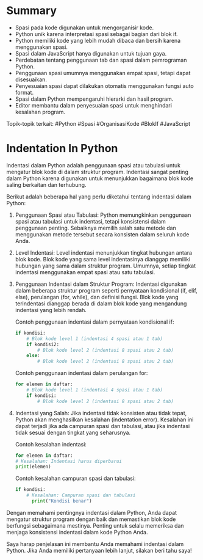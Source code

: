 # Summary

- Spasi pada kode digunakan untuk mengorganisir kode.
- Python unik karena interpretasi spasi sebagai bagian dari blok if.
- Python memiliki kode yang lebih mudah dibaca dan bersih karena menggunakan spasi.
- Spasi dalam JavaScript hanya digunakan untuk tujuan gaya.
- Perdebatan tentang penggunaan tab dan spasi dalam pemrograman Python.
- Penggunaan spasi umumnya menggunakan empat spasi, tetapi dapat disesuaikan.
- Penyesuaian spasi dapat dilakukan otomatis menggunakan fungsi auto format.
- Spasi dalam Python mempengaruhi hierarki dan hasil program.
- Editor membantu dalam penyesuaian spasi untuk menghindari kesalahan program.

Topik-topik terkait:
#Python #Spasi #OrganisasiKode #BlokIf #JavaScript

# Indentation In Python

Indentasi dalam Python adalah penggunaan spasi atau tabulasi untuk mengatur blok kode di dalam struktur program. Indentasi sangat penting dalam Python karena digunakan untuk menunjukkan bagaimana blok kode saling berkaitan dan terhubung.

Berikut adalah beberapa hal yang perlu diketahui tentang indentasi dalam Python:

1. Penggunaan Spasi atau Tabulasi: Python memungkinkan penggunaan spasi atau tabulasi untuk indentasi, tetapi konsistensi dalam penggunaan penting. Sebaiknya memilih salah satu metode dan menggunakan metode tersebut secara konsisten dalam seluruh kode Anda.

2. Level Indentasi: Level indentasi menunjukkan tingkat hubungan antara blok kode. Blok kode yang sama level indentasinya dianggap memiliki hubungan yang sama dalam struktur program. Umumnya, setiap tingkat indentasi menggunakan empat spasi atau satu tabulasi.

3. Penggunaan Indentasi dalam Struktur Program: Indentasi digunakan dalam beberapa struktur program seperti pernyataan kondisional (if, elif, else), perulangan (for, while), dan definisi fungsi. Blok kode yang terindentasi dianggap berada di dalam blok kode yang mengandung indentasi yang lebih rendah.

   Contoh penggunaan indentasi dalam pernyataan kondisional if:
   ```python
   if kondisi:
       # Blok kode level 1 (indentasi 4 spasi atau 1 tab)
       if kondisi2:
           # Blok kode level 2 (indentasi 8 spasi atau 2 tab)
       else:
           # Blok kode level 2 (indentasi 8 spasi atau 2 tab)
   ```

   Contoh penggunaan indentasi dalam perulangan for:
   ```python
   for elemen in daftar:
       # Blok kode level 1 (indentasi 4 spasi atau 1 tab)
       if kondisi:
           # Blok kode level 2 (indentasi 8 spasi atau 2 tab)
   ```

4. Indentasi yang Salah: Jika indentasi tidak konsisten atau tidak tepat, Python akan menghasilkan kesalahan (indentation error). Kesalahan ini dapat terjadi jika ada campuran spasi dan tabulasi, atau jika indentasi tidak sesuai dengan tingkat yang seharusnya.

   Contoh kesalahan indentasi:
   ```python
   for elemen in daftar:
   # Kesalahan: Indentasi harus diperbarui
   print(elemen)
   ```

   Contoh kesalahan campuran spasi dan tabulasi:
   ```python
   if kondisi:
       # Kesalahan: Campuran spasi dan tabulasi
         print("Kondisi benar")
   ```

Dengan memahami pentingnya indentasi dalam Python, Anda dapat mengatur struktur program dengan baik dan memastikan blok kode berfungsi sebagaimana mestinya. Penting untuk selalu memeriksa dan menjaga konsistensi indentasi dalam kode Python Anda.

Saya harap penjelasan ini membantu Anda memahami indentasi dalam Python. Jika Anda memiliki pertanyaan lebih lanjut, silakan beri tahu saya!